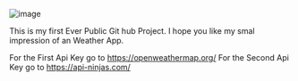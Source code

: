 ![image](https://github.com/HeidrichJannic/WeatherApp-WeatherLabs/assets/93137625/11f6b93f-033b-4102-b597-6eff63b6dba3)


This is my first Ever Public Git hub Project.
I hope you like my smal impression of an Weather App.

For the First Api Key go to https://openweathermap.org/
For the Second Api Key go to https://api-ninjas.com/

